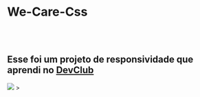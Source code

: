 <h1>We-Care-Css</h1>
<br>
<br>
<h2>Esse foi um projeto de responsividade que aprendi no <a href="https://rodolfomori.com.br/devclub">DevClub</a></h2>
<img src="https://github.com/JJuniorsilva/We-Care-Css/assets/133975610/274be730-d37e-4d6c-b67c-cdd2483e505c"/>
>
